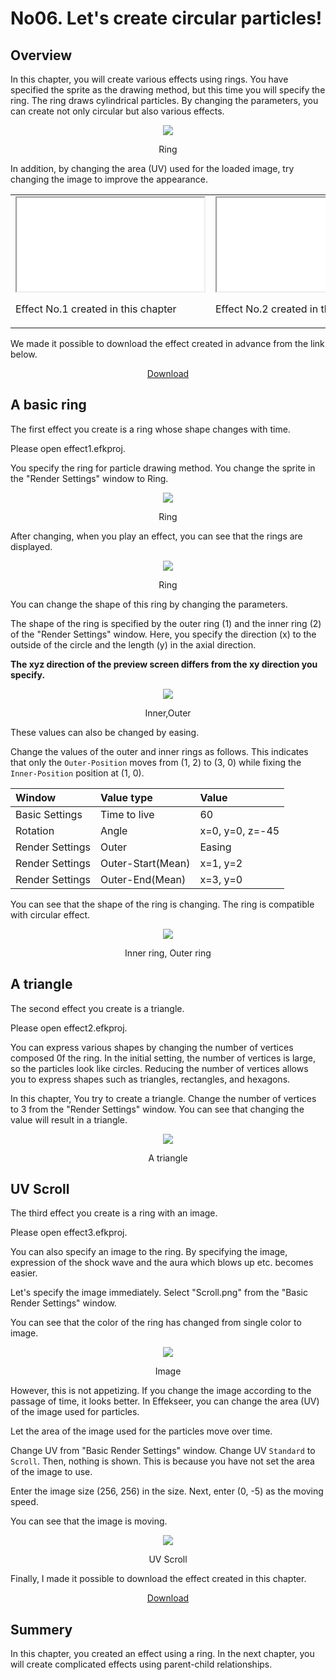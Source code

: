 ﻿# No06. Let's create circular particles!

<div class="main">

## Overview

In this chapter, you will create various effects using rings.
You have specified the sprite as the drawing method, but this time you will specify the ring.
The ring draws cylindrical particles.
By changing the parameters, you can create not only circular but also various effects.

<div align="center">
<img src="../../img/Tutorial/06_renderRing.png">
<p>Ring</p>
</div>

In addition, by changing the area (UV) used for the loaded image, try changing the image to improve the appearance.

<div align="center">
<table>
<tr>
<td>
<iframe src='../../Sample/viewer.html#06_02_Sample/effect1.efk'></iframe>
<p>Effect No.1 created in this chapter</p>
</td>
<td>
<iframe src='../../Sample/viewer.html#06_02_Sample/effect2.efk'></iframe>
<p>Effect No.2 created in this chapter</p>
</td>
<td>
<iframe src='../../Sample/viewer.html#06_02_Sample/effect3.efk'></iframe>
<p>Effect No.3 created in this chapter</p>
</td>
</tr>
</table>
</div>

<p>We made it possible to download the effect created in advance from the link below.</p>
<div align="center">
<p><a href = "../../Sample/06_01_Sample.zip">Download</a></p>
</div>

## A basic ring

The first effect you create is a ring whose shape changes with time.

Please open effect1.efkproj.

You specify the ring for particle drawing method.
You change the sprite in the "Render Settings" window to Ring.

<div align="center">
<img src="../../img/Tutorial/06_ring_en.png">
<p>Ring</p>
</div>

After changing, when you play an effect, you can see that the rings are displayed.

<div align="center">
<img src="../../img/Tutorial/06_ring.png">
<p>Ring</p>
</div>

You can change the shape of this ring by changing the parameters.

The shape of the ring is specified by the outer ring (1) and the inner ring (2) of the "Render Settings" window.
Here, you specify the direction (x) to the outside of the circle and the length (y) in the axial direction.

<b> The xyz direction of the preview screen differs from the xy direction you specify. </b>

<div align="center">
<img src="../../img/Tutorial/06_ring_inout.png">
<p>Inner,Outer</p>
</div>

These values can also be changed by easing.

Change the values of the outer and inner rings as follows.
This indicates that only the ```Outer-Position``` moves from (1, 2) to (3, 0) while fixing the ```Inner-Position``` position at (1, 0).

|Window|Value type|Value|
|:----|:----|:----|
|Basic Settings|Time to live|60|
|Rotation|Angle|x=0, y=0, z=-45|
|Render Settings|Outer|Easing|
|Render Settings|Outer-Start(Mean)|x=1, y=2|
|Render Settings|Outer-End(Mean)|x=3, y=0|

You can see that the shape of the ring is changing.
The ring is compatible with circular effect.

<div align="center">
<img src="../../img/Tutorial/06_ring_easing.gif">
<p>Inner ring, Outer ring</p>
</div>

## A triangle

The second effect you create is a triangle.

Please open effect2.efkproj.

You can express various shapes by changing the number of vertices composed 0f the ring.
In the initial setting, the number of vertices is large, so the particles look like circles.
Reducing the number of vertices allows you to express shapes such as triangles, rectangles, and hexagons.

In this chapter, You try to create a triangle. Change the number of vertices to 3 from the "Render Settings" window.
You can see that changing the value will result in a triangle.

<div align="center">
<img src="../../img/Tutorial/06_tri.png">
<p>A triangle</p>
</div>

## UV Scroll

The third effect you create is a ring with an image.

Please open effect3.efkproj.

You can also specify an image to the ring.
By specifying the image, expression of the shock wave and the aura which blows up etc. becomes easier.

Let's specify the image immediately. Select "Scroll.png" from the "Basic Render Settings" window.

You can see that the color of the ring has changed from single color to image.

<div align="center">
<img src="../../img/Tutorial/06_ring_img.png">
<p>Image</p>
</div>

However, this is not appetizing. If you change the image according to the passage of time, it looks better.
In Effekseer, you can change the area (UV) of the image used for particles.

Let the area of the image used for the particles move over time.

Change UV from "Basic Render Settings" window.
Change UV ```Standard``` to ```Scroll```.
Then, nothing is shown.
This is because you have not set the area of the image to use.

Enter the image size (256, 256) in the size. Next, enter (0, -5) as the moving speed.

You can see that the image is moving.

<div align="center">
<img src="../../img/Tutorial/06_scroll.gif">
<p>UV Scroll</p>
</div>

Finally, I made it possible to download the effect created in this chapter.

<div align="center">
<a href = "../../Sample/06_02_Sample.zip">Download</a>
</div>

## Summery

In this chapter, you created an effect using a ring.
In the next chapter, you will create complicated effects using parent-child relationships.

</div>